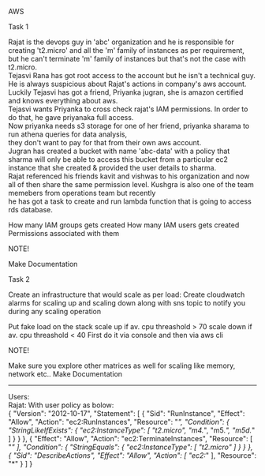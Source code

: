 AWS

Task 1

Rajat is the devops guy in 'abc' organization and he is responsible for creating 't2.micro' and all the 'm' family of instances as per requirement,  
but he can't terminate 'm' family of instances but that's not the case with t2.micro.  
Tejasvi Rana has got root access to the account but he isn't a technical guy.  
He is always suspicious about Rajat's actions in company's aws account.  
Luckily Tejasvi has got a friend, Priyanka jugran, she is amazon certified and knows everything about aws.  
Tejasvi wants Priyanka to cross check rajat's IAM permissions. In order to do that, he gave priyanaka full access.  
Now priyanka needs s3 storage for one of her friend, priyanka sharama to run athena queries for data analysis,  
they don't want to pay for that from their own aws account.  
Jugran has created a bucket with name 'abc-data' with a policy that  
sharma will only be able to access this bucket from a particular ec2 instance that she created & provided the user details to sharma.  
Rajat referenced his friends kavit and vishwas to his organization and now all of then share the same permission level.
Kushgra is also one of the team memebers from operations team but recently  
he has got a task to create and run lambda function that is going to access rds database.


How many IAM groups gets created
How many IAM users gets created
Permissions associated with them


NOTE!

Make Documentation

Task 2


Create an infrastructure that would scale as per load:
Create cloudwatch alarms for scaling up and scaling down along with sns topic to notify you during any scaling operation


Put fake load on the stack
scale up if av. cpu threashold > 70
scale down if av. cpu threashold < 40
First do it via console and then via aws cli


NOTE!

Make sure you explore other matrices as well for scaling like memory, network etc..
Make Documentation  

-------------------------------------------------------------------    

Users:  
Rajat: With user policy as bolow:  
{
    "Version": "2012-10-17",
    "Statement": [
        {
            "Sid": "RunInstance",
            "Effect": "Allow",
            "Action": "ec2:RunInstances",
            "Resource": "*",
            "Condition": {
                "StringLikeIfExists": {
                    "ec2:InstanceType": [
                        "t2.micro",
                        "m4.*",
                        "m5.*",
                        "m5d.*"
                    ]
                }
            }
        },
        {
            "Effect": "Allow",
            "Action": "ec2:TerminateInstances",
            "Resource": [
                "*"
            ],
            "Condition": {
                "StringEquals": {
                    "ec2:InstanceType": [
                        "t2.micro"
                    ]
                }
            }
        },
        {
            "Sid": "DescribeActions",
            "Effect": "Allow",
            "Action": [
                "ec2:*"
            ],
            "Resource": "*"
        }
    ]
}